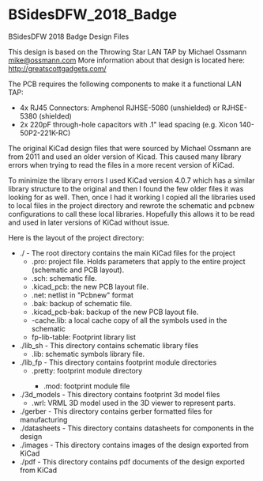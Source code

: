 # BSidesDFW_2018_Badge
BSidesDFW 2018 Badge Design Files

This design is based on the Throwing Star LAN TAP by Michael Ossmann <mike@ossmann.com> 
More information about that design is located here:
http://greatscottgadgets.com/

The PCB requires the following components to make it a functional LAN TAP:
* 4x RJ45 Connectors: Amphenol RJHSE-5080 (unshielded) or RJHSE-5380 (shielded)
* 2x 220pF through-hole capacitors with .1" lead spacing (e.g. Xicon 140-50P2-221K-RC)

The original KiCad design files that were sourced by Michael Ossmann are from 2011 and used an older version of Kicad.
This caused many library errors when trying to read the files in a more recent version of KiCad.

To minimize the library errors I used KiCad version 4.0.7 which has a similar library structure to the original and then I found the few older files it was looking for as well.  Then, once I had it working I copied all the libraries used to local files in the project directory and rewrote the schematic and pcbnew configurations to call these local libraries.  Hopefully this allows it to be read and used in later versions of KiCad without issue.

Here is the layout of the project directory:
* ./ - The root directory contains the main KiCad files for the project
  * <filename>.pro: project file. Holds parameters that apply to the entire project (schematic and PCB layout).
  * <filename>.sch: schematic file.
  * <filename>.kicad_pcb: the new PCB layout file.
  * <filename>.net: netlist in "Pcbnew" format
  * <filename>.bak: backup of schematic file.
  * <filename>.kicad_pcb-bak: backup of the new PCB layout file.
  * <filename>-cache.lib: a local cache copy of all the symbols used in the schematic
  * fp-lib-table: Footprint library list
* ./lib_sh - This directory contains schematic library files
  * <filename>.lib: schematic symbols library file.
* ./lib_fp - This directory contains footprint module directories
  * <dirname>.pretty: footprint module directory
    * <filename>.mod: footprint module file
* ./3d_models - This directory contains footprint 3d model files
  * <filename>.wrl: VRML 3D model used in the 3D viewer to represent parts.
* ./gerber - This directory contains gerber formatted files for manufacturing
* ./datasheets - This directory contains datasheets for components in the design
* ./images - This directory contains images of the design exported from KiCad
* ./pdf - This directory contains pdf documents of the design exported from KiCad


  
  
